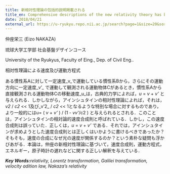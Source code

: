 ```yaml
---
title: 新相対性理論の包括的説明掲載される
title_en: Comprehensive descriptions of the new relativity theory has been posted
date: 2018/04/21
external_url: https://u-ryukyu.repo.nii.ac.jp/search?page=1&size=20&sort=-createdate&search_type=2&q=1657698443681&timestamp=1658722077.3386552
---
```

仲座栄三 (Eizo NAKAZA)

琉球大学工学部 社会基盤デザインコース

University of the Ryukyus, Faculty of Eing., Dep. of Civil Eng..

相対性理論による速度及び運動方程式

ある慣性系Aに対して一定速度_v_で運動している慣性系Bから，さらにその運動方向に一定速度_v’_ で運動して観測される運動物体Cがあるとき，慣性系Aから直接観測される運動物体Cの移動速度_u_は，古典的力学によれば，_u_ = _v_ + _v’_ と与えられる．しかしながら，アインシュタインの相対性理論によれば，それは，_v2_ / _c2_ << 1及び_v’2_ / _c2_ << 1となるような特別な場合に対するものであり，より一般的にはu= ( _v_ + _v’_ ) / (1 - _vv’_/c2 ) と与えられるとされる．このことは，アインシュタインの相対論的速度合成則と呼ばれている．しかし，この速度合成則は誤っていた．正しくは，_u_ = _v_ + _v’_ である．それでは，アインシュタインが求めようとした速度合成則とは正しくはいかように書けるべきであったか？そもそも，速度の合成になぜ光の速度が関係するのか？という素朴な疑問も浮かびあがる．本論は，仲座の新相対性理論に基づいて，速度合成則，運動方程式，エネルギー，原子時計の遅れなどに関する正しい解釈を与えている．

**_Key Words:_**_relativity, Lorentz transformation, Galilei transformation, velocity adition law, Nakaza’s relativity_
